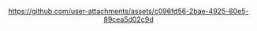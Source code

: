 <div align="center">


https://github.com/user-attachments/assets/c096fd56-2bae-4925-80e5-89cea5d02c9d
